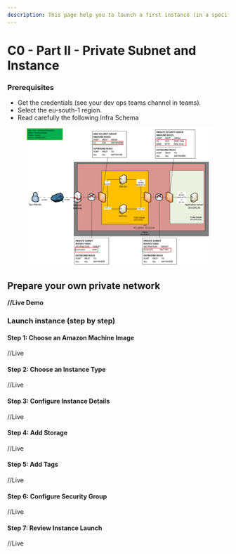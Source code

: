 ```yaml
---
description: This page help you to launch a first instance (in a specific subnet)
---
```


# C0 - Part II - Private Subnet and Instance

### Prerequisites

* Get the credentials (see your dev ops teams channel in teams).
* Select the eu-south-1 region.
* Read carefully the following Infra Schema

<figure><img src="../../../.gitbook/assets/image.png" alt=""><figcaption></figcaption></figure>

## **Prepare your own private network**

**//Live Demo**

### **Launch instance (step by step)**

#### Step 1: Choose an Amazon Machine Image

//Live

#### Step 2: Choose an Instance Type&#x20;

//Live

#### Step 3: Configure Instance Details

//Live

#### Step 4: Add Storage

//Live&#x20;

#### Step 5: Add Tags

//Live

#### Step 6: Configure Security Group&#x20;

//Live

#### Step 7: Review Instance Launch&#x20;

//Live
